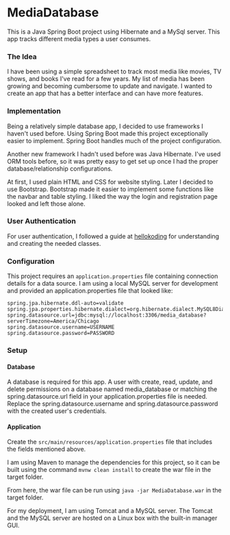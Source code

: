 # MediaDatabase
This is a Java Spring Boot project using Hibernate and a MySql server. This app tracks different media types a user consumes.

### The Idea
I have been using a simple spreadsheet to track most media like movies, TV shows, and books I've read for a few years. My list of media has been growing and becoming cumbersome to update and navigate.  I wanted to create an app that has a better interface and can have more features.

### Implementation
Being a relatively simple database app, I decided to use frameworks I haven't used before. Using Spring Boot made this project exceptionally easier to implement. Spring Boot handles much of the project configuration.

Another new framework I hadn't used before was Java Hibernate. I've used ORM tools before, so it was pretty easy to get set up once I had the proper database/relationship configurations.

At first, I used plain HTML and CSS for website styling. Later I decided to use Bootstrap. Bootstrap made it easier to implement some functions like the navbar and table styling. I liked the way the login and registration page looked and left those alone.

### User Authentication
For user authentication, I followed a guide at [hellokoding](https://hellokoding.com/) for understanding and creating the needed classes.

### Configuration
This project requires an ```application.properties``` file containing connection details for a data source. I am using a local MySQL server for development and provided an application.properties file that looked like:
```
spring.jpa.hibernate.ddl-auto=validate
spring.jpa.properties.hibernate.dialect=org.hibernate.dialect.MySQL8Dialect
spring.datasource.url=jdbc:mysql://localhost:3306/media_database?serverTimezone=America/Chicago
spring.datasource.username=USERNAME
spring.datasource.password=PASSWORD
```

### Setup

#### Database
A database is required for this app. A user with create, read, update, and delete permissions on a database named media_database or matching the spring.datasource.url field in your application.properties file is needed. Replace the spring.datasource.username and spring.datasource.password with the created user's credentials.

#### Application
Create the ```src/main/resources/application.properties``` file that includes the fields mentioned above. 

I am using Maven to manage the dependencies for this project, so it can be built using the command ```mvnw clean install``` to create the war file in the target folder. 

From here, the war file can be run using ```java -jar MediaDatabase.war``` in the target folder. 

For my deployment, I am using Tomcat and a MySQL server. The Tomcat and the MySQL server are hosted on a Linux box with the built-in manager GUI.
